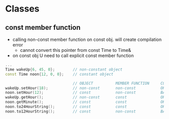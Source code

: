 # Classes

## const member function

* calling non-const member function on const obj. will create compilation error
  * cannot convert this pointer from const Time to Time&
* on const obj U need to call explicit const member function

```cpp
...
Time wakeUp{6, 45, 0};        // non-constant object
const Time noon{12, 0, 0};    // constant object

                              // OBJECT          MEMBER FUNCTION     COMPILATION
wakeUp.setHour(18);           // non-const       non-const           OK
noon.setHour(12);             // const           non-const           BANG 
wakeUp.getHour();             // non-const       const               OK
noon.getMinute();             // const           const               OK
noon.to24HourString();        // const           const               OK
noon.to12HourString();        // const           non-const           BANG
```
